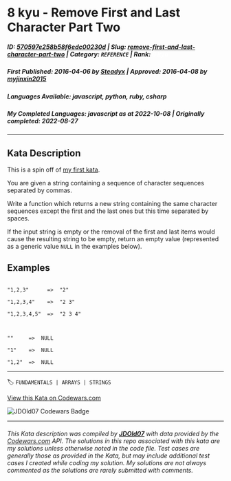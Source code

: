 # 8 kyu - Remove First and Last Character Part Two

##### **ID**: [570597e258b58f6edc00230d](https://www.codewars.com/kata/570597e258b58f6edc00230d) | **Slug**: [remove-first-and-last-character-part-two](https://www.codewars.com/kata/570597e258b58f6edc00230d) | **Category**: `REFERENCE` | **Rank**: <span style="color:white">8 kyu</span>

##### **First Published**: 2016-04-06 ***by*** [Steadyx](https://www.codewars.com/users/Steadyx) | **Approved**: 2016-04-08 ***by*** [myjinxin2015](https://www.codewars.com/users/myjinxin2015)

##### **Languages Available**: javascript, python, ruby, csharp

##### **My Completed Languages**: javascript ***as at*** 2022-10-08 | **Originally completed**: 2022-08-27

---

## Kata Description


This is a spin off of [my first kata](http://www.codewars.com/kata/56bc28ad5bdaeb48760009b0).



You are given a string containing a sequence of character sequences separated by commas.



Write a function which returns a new string containing the same character sequences except the first and the last ones but this time separated by spaces.



If the input string is empty or the removal of the first and last items would cause the resulting string to be empty, return an empty value (represented as a generic value `NULL` in the examples below).



## Examples



```

"1,2,3"      =>  "2"

"1,2,3,4"    =>  "2 3"

"1,2,3,4,5"  =>  "2 3 4"



""     =>  NULL

"1"    =>  NULL

"1,2"  =>  NULL

```

---


🏷 `FUNDAMENTALS | ARRAYS | STRINGS`


[View this Kata on Codewars.com](https://www.codewars.com/kata/570597e258b58f6edc00230d)

![](https://www.codewars.com/users/jdold07/badges/large "JDOld07 Codewars Badge")

---

###### *This Kata description was compiled by [**JDOld07**](https://tpstech.dev) with data provided by the [Codewars.com](https://www.codewars.com) API.  The solutions in this repo associated with this kata are my solutions unless otherwise noted in the code file.  Test cases are generally those as provided in the Kata, but may include additional test cases I created while coding my solution.  My solutions are not always commented as the solutions are rarely submitted with comments.*
